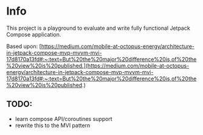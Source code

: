 # Info

This project is a playground to evaluate and write fully functional Jetpack Compose application.

Based
upon: [https://medium.com/mobile-at-octopus-energy/architecture-in-jetpack-compose-mvp-mvvm-mvi-17d8170a13fd#:~:text=But%20the%20major%20difference%20is,of%20the%20view%20is%20published.](https://medium.com/mobile-at-octopus-energy/architecture-in-jetpack-compose-mvp-mvvm-mvi-17d8170a13fd#:~:text=But%20the%20major%20difference%20is,of%20the%20view%20is%20published.)

## TODO:

- learn compose API/coroutines support
- rewrite this to the MVI pattern